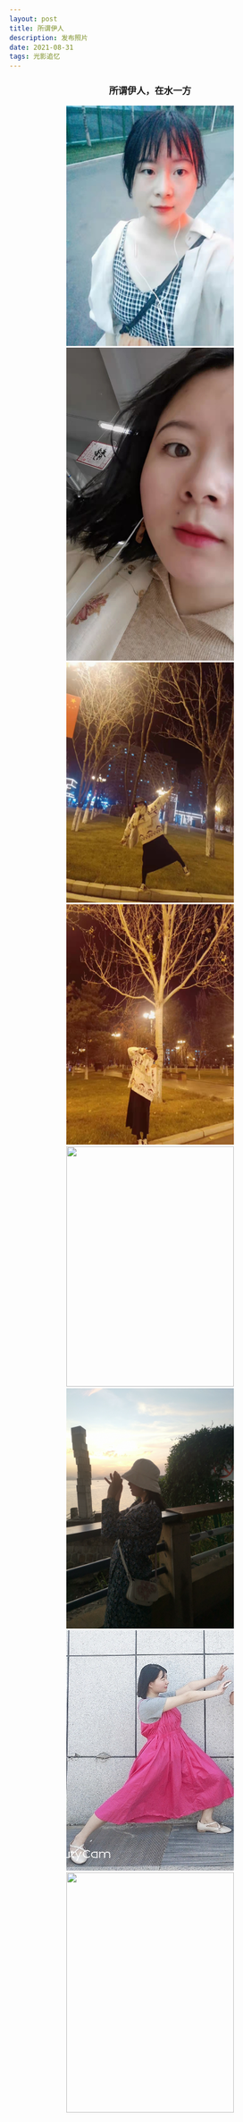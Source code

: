 ```yaml
---
layout: post
title: 所谓伊人
description: 发布照片
date: 2021-08-31
tags: 光影追忆 
---
```


### <center><font face="黑体">所谓伊人，在水一方</font><center>

<div align=center>
<img src="\images\posts\001.jpg" width="300" height="430"/>
</div>


<div align=center>
<img src="\images\posts\002.jpg" width="300" height="560"/>
</div>

<div align=center>
<img src="\images\posts\003.jpg" width="300" height="430"/>
</div>

<div align=center>
<img src="\images\posts\004.jpg" width="300" height="430"/>
</div>

<div align=center>
<img src="\images\posts\006.jpg" width="300" height="430"/>
</div>

<div align=center>
<img src="\images\posts\008.jpg" width="300" height="430"/>
</div>

<div align=center>
<img src="\images\posts\010.jpg" width="300" height="430"/>
</div>

<div align=center>
<img src="\images\posts\011.jpg" width="300" height="430"/>
</div>


